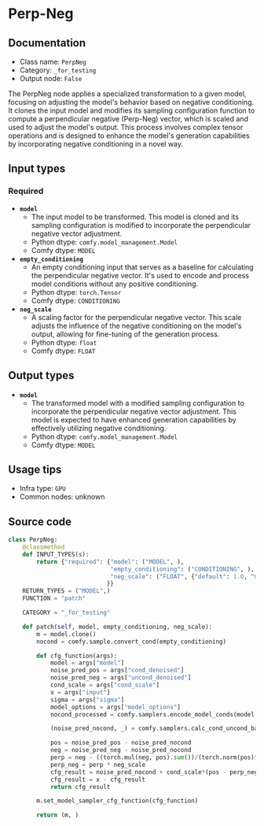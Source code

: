 # Perp-Neg
## Documentation
- Class name: `PerpNeg`
- Category: `_for_testing`
- Output node: `False`

The PerpNeg node applies a specialized transformation to a given model, focusing on adjusting the model's behavior based on negative conditioning. It clones the input model and modifies its sampling configuration function to compute a perpendicular negative (Perp-Neg) vector, which is scaled and used to adjust the model's output. This process involves complex tensor operations and is designed to enhance the model's generation capabilities by incorporating negative conditioning in a novel way.
## Input types
### Required
- **`model`**
    - The input model to be transformed. This model is cloned and its sampling configuration is modified to incorporate the perpendicular negative vector adjustment.
    - Python dtype: `comfy.model_management.Model`
    - Comfy dtype: `MODEL`
- **`empty_conditioning`**
    - An empty conditioning input that serves as a baseline for calculating the perpendicular negative vector. It's used to encode and process model conditions without any positive conditioning.
    - Python dtype: `torch.Tensor`
    - Comfy dtype: `CONDITIONING`
- **`neg_scale`**
    - A scaling factor for the perpendicular negative vector. This scale adjusts the influence of the negative conditioning on the model's output, allowing for fine-tuning of the generation process.
    - Python dtype: `float`
    - Comfy dtype: `FLOAT`
## Output types
- **`model`**
    - The transformed model with a modified sampling configuration to incorporate the perpendicular negative vector adjustment. This model is expected to have enhanced generation capabilities by effectively utilizing negative conditioning.
    - Python dtype: `comfy.model_management.Model`
    - Comfy dtype: `MODEL`
## Usage tips
- Infra type: `GPU`
- Common nodes: unknown


## Source code
```python
class PerpNeg:
    @classmethod
    def INPUT_TYPES(s):
        return {"required": {"model": ("MODEL", ),
                             "empty_conditioning": ("CONDITIONING", ),
                             "neg_scale": ("FLOAT", {"default": 1.0, "min": 0.0, "max": 100.0}),
                            }}
    RETURN_TYPES = ("MODEL",)
    FUNCTION = "patch"

    CATEGORY = "_for_testing"

    def patch(self, model, empty_conditioning, neg_scale):
        m = model.clone()
        nocond = comfy.sample.convert_cond(empty_conditioning)

        def cfg_function(args):
            model = args["model"]
            noise_pred_pos = args["cond_denoised"]
            noise_pred_neg = args["uncond_denoised"]
            cond_scale = args["cond_scale"]
            x = args["input"]
            sigma = args["sigma"]
            model_options = args["model_options"]
            nocond_processed = comfy.samplers.encode_model_conds(model.extra_conds, nocond, x, x.device, "negative")

            (noise_pred_nocond, _) = comfy.samplers.calc_cond_uncond_batch(model, nocond_processed, None, x, sigma, model_options)

            pos = noise_pred_pos - noise_pred_nocond
            neg = noise_pred_neg - noise_pred_nocond
            perp = neg - ((torch.mul(neg, pos).sum())/(torch.norm(pos)**2)) * pos
            perp_neg = perp * neg_scale
            cfg_result = noise_pred_nocond + cond_scale*(pos - perp_neg)
            cfg_result = x - cfg_result
            return cfg_result

        m.set_model_sampler_cfg_function(cfg_function)

        return (m, )

```
